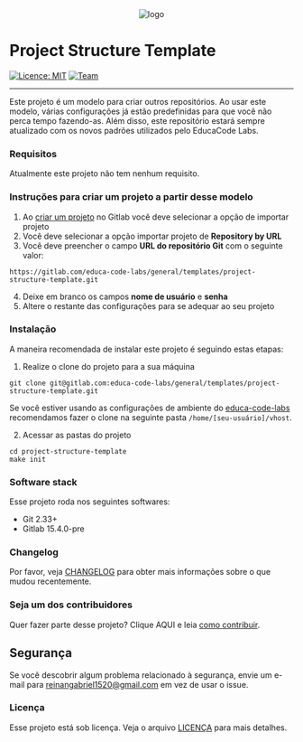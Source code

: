 <div align="center">
   <img src="https://i.imgur.com/YUZzmXm.png" alt="logo">
</div>

Project Structure Template
=======================================

[![Licence: MIT](https://img.shields.io/badge/Licence-MIT-green)](LICENCE)
[![Team](https://img.shields.io/badge/Team-General-red)](https://gitlab.com/educa-code-labs/general)

* * *

Este projeto é um modelo para criar outros repositórios. Ao usar este modelo, várias configurações
já estão predefinidas para que você não perca tempo fazendo-as. Além disso, este repositório estará sempre
atualizado com os novos padrões utilizados pelo EducaCode Labs.

### Requisitos

Atualmente este projeto não tem nenhum requisito.


### Instruções para criar um projeto a partir desse modelo

1. Ao [criar um projeto](https://gitlab.com/projects/new?namespace_id=56564325) no Gitlab você deve selecionar a opção de importar projeto
2. Você deve selecionar a opção importar projeto de **Repository by URL**
3. Você deve preencher o campo **URL do repositório Git** com o seguinte valor:

```text
https://gitlab.com/educa-code-labs/general/templates/project-structure-template.git
```

4. Deixe em branco os campos **nome de usuário** e **senha**
5. Altere o restante das configurações para se adequar ao seu projeto

### Instalação

A maneira recomendada de instalar este projeto é seguindo estas etapas:

1. Realize o clone do projeto para a sua máquina

```shell
git clone git@gitlab.com:educa-code-labs/general/templates/project-structure-template.git
```

Se você estiver usando as configurações de ambiente do [educa-code-labs](https://gitlab.com/educa-code-labs) recomendamos fazer o clone na seguinte pasta `/home/[seu-usuário]/vhost`.

2. Acessar as pastas do projeto

```shell
cd project-structure-template
make init
```

### Software stack

Esse projeto roda nos seguintes softwares:

- Git 2.33+
- Gitlab 15.4.0-pre

### Changelog

Por favor, veja [CHANGELOG](CHANGELOG.md) para obter mais informações sobre o que mudou recentemente.

### Seja um dos contribuidores

Quer fazer parte desse projeto? Clique AQUI e leia [como contribuir](CONTRIBUTING.md).

## Segurança

Se você descobrir algum problema relacionado à segurança, envie um e-mail para reinangabriel1520@gmail.com em vez de usar o issue.

### Licença

Esse projeto está sob licença. Veja o arquivo [LICENÇA](LICENSE.md) para mais detalhes.
